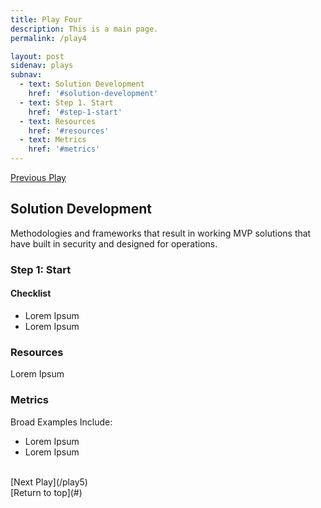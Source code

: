 ```yaml
---
title: Play Four
description: This is a main page.
permalink: /play4

layout: post
sidenav: plays
subnav: 
  - text: Solution Development
    href: '#solution-development'
  - text: Step 1. Start
    href: '#step-1-start'
  - text: Resources
    href: '#resources'
  - text: Metrics
    href: '#metrics'
---
```

[Previous Play](/play3)

## Solution Development
Methodologies and frameworks that result in working MVP solutions that have built in security and designed for operations.

### Step 1: Start
#### Checklist
- Lorem Ipsum
- Lorem Ipsum

### Resources
Lorem Ipsum

### Metrics
Broad Examples Include:
- Lorem Ipsum
- Lorem Ipsum

<br/>
[Next Play](/play5)
<br/>
[Return to top](#)